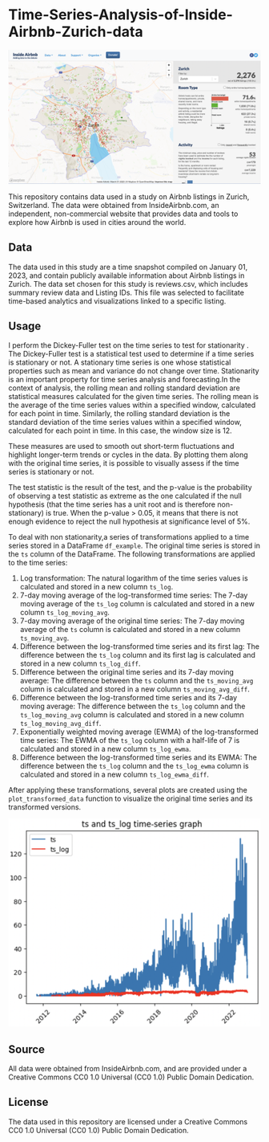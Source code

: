 # Time-Series-Analysis-of-Inside-Airbnb-Zurich-data

![Inside Airbnb Zurich](./images/Screenshot%202023-04-25%20at%2000.34.17.png)


This repository contains data used in a study on Airbnb listings in Zurich, Switzerland. The data were obtained from InsideAirbnb.com, an independent, non-commercial website that provides data and tools to explore how Airbnb is used in cities around the world.

## Data
The data used in this study are a time snapshot compiled on January 01, 2023, and contain publicly available information about Airbnb listings in Zurich. The data set chosen for this study is reviews.csv, which includes summary review data and Listing IDs. This file was selected to facilitate time-based analytics and visualizations linked to a specific listing.

## Usage

I perform the Dickey-Fuller test on the time series to test for stationarity . The Dickey-Fuller test is a statistical test used to determine if a time series is stationary or not. A stationary time series is one whose statistical properties such as mean and variance do not change over time. Stationarity is an important property for time series analysis and forecasting.In the context of analysis, the rolling mean and rolling standard deviation are statistical measures calculated for the given time series. The rolling mean is the average of the time series values within a specified window, calculated for each point in time. Similarly, the rolling standard deviation is the standard deviation of the time series values within a specified window, calculated for each point in time. In this case, the window size is 12.

These measures are used to smooth out short-term fluctuations and highlight longer-term trends or cycles in the data. By plotting them along with the original time series, it is possible to visually assess if the time series is stationary or not.

The test statistic is the result of the test, and the p-value is the probability of observing a test statistic as extreme as the one calculated if the null hypothesis (that the time series has a unit root and is therefore non-stationary) is true. When the p-value > 0.05, it means that there is not enough evidence to reject the null hypothesis at significance level of 5%.

To deal with non stationarity,a series of transformations applied to a time series stored in a DataFrame `df_example`. The original time series is stored in the `ts` column of the DataFrame. The following transformations are applied to the time series:

1. Log transformation: The natural logarithm of the time series values is calculated and stored in a new column `ts_log`.
2. 7-day moving average of the log-transformed time series: The 7-day moving average of the `ts_log` column is calculated and stored in a new column `ts_log_moving_avg`.
3. 7-day moving average of the original time series: The 7-day moving average of the `ts` column is calculated and stored in a new column `ts_moving_avg`.
4. Difference between the log-transformed time series and its first lag: The difference between the `ts_log` column and its first lag is calculated and stored in a new column `ts_log_diff`.
5. Difference between the original time series and its 7-day moving average: The difference between the `ts` column and the `ts_moving_avg` column is calculated and stored in a new column `ts_moving_avg_diff`.
6. Difference between the log-transformed time series and its 7-day moving average: The difference between the `ts_log` column and the `ts_log_moving_avg` column is calculated and stored in a new column `ts_log_moving_avg_diff`.
7. Exponentially weighted moving average (EWMA) of the log-transformed time series: The EWMA of the `ts_log` column with a half-life of 7 is calculated and stored in a new column `ts_log_ewma`.
8. Difference between the log-transformed time series and its EWMA: The difference between the `ts_log` column and the `ts_log_ewma` column is calculated and stored in a new column `ts_log_ewma_diff`.

After applying these transformations, several plots are created using the `plot_transformed_data` function to visualize the original time series and its transformed versions.

![ts and ts_log time-series graph](images/Screenshot%202023-04-25%20at%2001.14.35.png)

## Source
All data were obtained from InsideAirbnb.com, and are provided under a Creative Commons CC0 1.0 Universal (CC0 1.0) Public Domain Dedication.

## License
The data used in this repository are licensed under a Creative Commons CC0 1.0 Universal (CC0 1.0) Public Domain Dedication.

